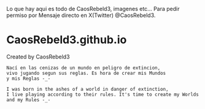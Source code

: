 Lo que hay aqui es todo de CaosRebeld3, imagenes etc... 
Para pedir permiso por Mensaje directo en X(Twitter) @CaosRebeld3.
# CaosRebeld3.github.io
Created by CaosRebeld3


	Nací en las cenizas de un mundo en peligro de extincion,  
	vivo jugando segun sus reglas. Es hora de crear mis Mundos 
	y mis Reglas -_-

	I was born in the ashes of a world in danger of extinction,
	I live playing according to their rules. It's time to create my Worlds
	and my Rules -_-
